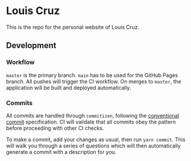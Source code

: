 # Louis Cruz

This is the repo for the personal website of Louis Cruz.

## Development

### Workflow

`master` is the primary branch.
`main` has to be used for the GitHub Pages branch.
All pushes will trigger the CI workflow.
On merges to `master`, the application will be built and deployed automatically.

### Commits

All commits are handled through `commitizen`, following the [conventional commit](https://www.conventionalcommits.org/en/v1.0.0/) specification.
CI will validate that all commits obey the pattern before proceeding with other CI checks.

To make a commit, add your changes as usual, then run `yarn commit`.
This will walk you through a series of questions which will then automatically generate a commit with a description for you.
